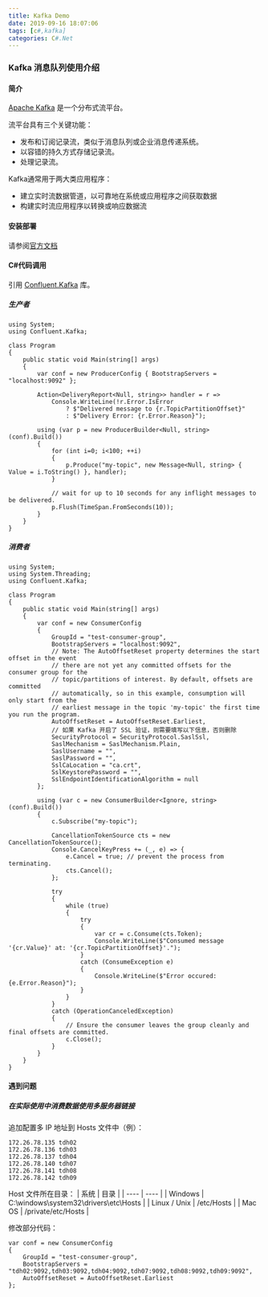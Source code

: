 ```yaml
---
title: Kafka Demo
date: 2019-09-16 18:07:06
tags: [c#,kafka]
categories: C#.Net
---
```

### Kafka 消息队列使用介绍
<!-- more -->
#### 简介
[Apache Kafka](http://kafka.apache.org/) 是一个分布式流平台。

流平台具有三个关键功能：

* 发布和订阅记录流，类似于消息队列或企业消息传递系统。
* 以容错的持久方式存储记录流。
* 处理记录流。

Kafka通常用于两大类应用程序：

* 建立实时流数据管道，以可靠地在系统或应用程序之间获取数据
* 构建实时流应用程序以转换或响应数据流

#### 安装部署
请参阅[官方文档](http://kafka.apache.org/documentation/)

#### C#代码调用
引用 [Confluent.Kafka](https://github.com/confluentinc/confluent-kafka-dotnet) 库。

##### 生产者
``` CSharp
using System;
using Confluent.Kafka;

class Program
{
    public static void Main(string[] args)
    {
        var conf = new ProducerConfig { BootstrapServers = "localhost:9092" };

        Action<DeliveryReport<Null, string>> handler = r => 
            Console.WriteLine(!r.Error.IsError
                ? $"Delivered message to {r.TopicPartitionOffset}"
                : $"Delivery Error: {r.Error.Reason}");

        using (var p = new ProducerBuilder<Null, string>(conf).Build())
        {
            for (int i=0; i<100; ++i)
            {
                p.Produce("my-topic", new Message<Null, string> { Value = i.ToString() }, handler);
            }

            // wait for up to 10 seconds for any inflight messages to be delivered.
            p.Flush(TimeSpan.FromSeconds(10));
        }
    }
}
```

##### 消费者
``` CSharp
using System;
using System.Threading;
using Confluent.Kafka;

class Program
{
    public static void Main(string[] args)
    {
        var conf = new ConsumerConfig
        { 
            GroupId = "test-consumer-group",
            BootstrapServers = "localhost:9092",
            // Note: The AutoOffsetReset property determines the start offset in the event
            // there are not yet any committed offsets for the consumer group for the
            // topic/partitions of interest. By default, offsets are committed
            // automatically, so in this example, consumption will only start from the
            // earliest message in the topic 'my-topic' the first time you run the program.
            AutoOffsetReset = AutoOffsetReset.Earliest,
            // 如果 Kafka 开启了 SSL 验证，则需要填写以下信息，否则删除
            SecurityProtocol = SecurityProtocol.SaslSsl,
            SaslMechanism = SaslMechanism.Plain,
            SaslUsername = "",
            SaslPassword = "",
            SslCaLocation = "ca.crt",
            SslKeystorePassword = "",
            SslEndpointIdentificationAlgorithm = null
        };

        using (var c = new ConsumerBuilder<Ignore, string>(conf).Build())
        {
            c.Subscribe("my-topic");

            CancellationTokenSource cts = new CancellationTokenSource();
            Console.CancelKeyPress += (_, e) => {
                e.Cancel = true; // prevent the process from terminating.
                cts.Cancel();
            };

            try
            {
                while (true)
                {
                    try
                    {
                        var cr = c.Consume(cts.Token);
                        Console.WriteLine($"Consumed message '{cr.Value}' at: '{cr.TopicPartitionOffset}'.");
                    }
                    catch (ConsumeException e)
                    {
                        Console.WriteLine($"Error occured: {e.Error.Reason}");
                    }
                }
            }
            catch (OperationCanceledException)
            {
                // Ensure the consumer leaves the group cleanly and final offsets are committed.
                c.Close();
            }
        }
    }
}
```

#### 遇到问题
##### 在实际使用中消费数据使用多服务器链接
追加配置多 IP 地址到 Hosts 文件中（例）：
```
172.26.78.135 tdh02
172.26.78.136 tdh03
172.26.78.137 tdh04
172.26.78.140 tdh07
172.26.78.141 tdh08
172.26.78.142 tdh09
```

Host 文件所在目录：
| 系统 | 目录 |
| ---- | ---- |
| Windows | C:\windows\system32\drivers\etc\Hosts |
| Linux / Unix | /etc/Hosts |
| Mac OS | /private/etc/Hosts |

修改部分代码：
``` CSharp
var conf = new ConsumerConfig
{ 
    GroupId = "test-consumer-group",
    BootstrapServers = "tdh02:9092,tdh03:9092,tdh04:9092,tdh07:9092,tdh08:9092,tdh09:9092",
    AutoOffsetReset = AutoOffsetReset.Earliest
};
```